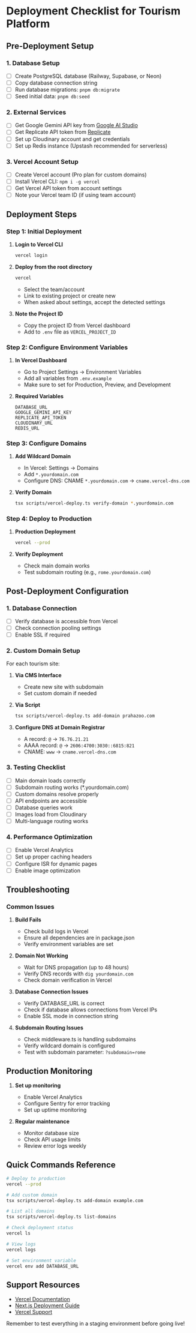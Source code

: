 # Deployment Checklist for Tourism Platform

## Pre-Deployment Setup

### 1. Database Setup
- [ ] Create PostgreSQL database (Railway, Supabase, or Neon)
- [ ] Copy database connection string
- [ ] Run database migrations: `pnpm db:migrate`
- [ ] Seed initial data: `pnpm db:seed`

### 2. External Services
- [ ] Get Google Gemini API key from [Google AI Studio](https://makersuite.google.com/app/apikey)
- [ ] Get Replicate API token from [Replicate](https://replicate.com/account/api-tokens)
- [ ] Set up Cloudinary account and get credentials
- [ ] Set up Redis instance (Upstash recommended for serverless)

### 3. Vercel Account Setup
- [ ] Create Vercel account (Pro plan for custom domains)
- [ ] Install Vercel CLI: `npm i -g vercel`
- [ ] Get Vercel API token from account settings
- [ ] Note your Vercel team ID (if using team account)

## Deployment Steps

### Step 1: Initial Deployment

1. **Login to Vercel CLI**
   ```bash
   vercel login
   ```

2. **Deploy from the root directory**
   ```bash
   vercel
   ```
   - Select the team/account
   - Link to existing project or create new
   - When asked about settings, accept the detected settings

3. **Note the Project ID**
   - Copy the project ID from Vercel dashboard
   - Add to `.env` file as `VERCEL_PROJECT_ID`

### Step 2: Configure Environment Variables

1. **In Vercel Dashboard**
   - Go to Project Settings → Environment Variables
   - Add all variables from `.env.example`
   - Make sure to set for Production, Preview, and Development

2. **Required Variables**
   ```
   DATABASE_URL
   GOOGLE_GEMINI_API_KEY
   REPLICATE_API_TOKEN
   CLOUDINARY_URL
   REDIS_URL
   ```

### Step 3: Configure Domains

1. **Add Wildcard Domain**
   - In Vercel: Settings → Domains
   - Add `*.yourdomain.com`
   - Configure DNS: CNAME `*.yourdomain.com` → `cname.vercel-dns.com`

2. **Verify Domain**
   ```bash
   tsx scripts/vercel-deploy.ts verify-domain *.yourdomain.com
   ```

### Step 4: Deploy to Production

1. **Production Deployment**
   ```bash
   vercel --prod
   ```

2. **Verify Deployment**
   - Check main domain works
   - Test subdomain routing (e.g., `rome.yourdomain.com`)

## Post-Deployment Configuration

### 1. Database Connection
- [ ] Verify database is accessible from Vercel
- [ ] Check connection pooling settings
- [ ] Enable SSL if required

### 2. Custom Domain Setup
For each tourism site:

1. **Via CMS Interface**
   - Create new site with subdomain
   - Set custom domain if needed

2. **Via Script**
   ```bash
   tsx scripts/vercel-deploy.ts add-domain prahazoo.com
   ```

3. **Configure DNS at Domain Registrar**
   - A record: `@` → `76.76.21.21`
   - AAAA record: `@` → `2606:4700:3030::6815:821`
   - CNAME: `www` → `cname.vercel-dns.com`

### 3. Testing Checklist
- [ ] Main domain loads correctly
- [ ] Subdomain routing works (*.yourdomain.com)
- [ ] Custom domains resolve properly
- [ ] API endpoints are accessible
- [ ] Database queries work
- [ ] Images load from Cloudinary
- [ ] Multi-language routing works

### 4. Performance Optimization
- [ ] Enable Vercel Analytics
- [ ] Set up proper caching headers
- [ ] Configure ISR for dynamic pages
- [ ] Enable image optimization

## Troubleshooting

### Common Issues

1. **Build Fails**
   - Check build logs in Vercel
   - Ensure all dependencies are in package.json
   - Verify environment variables are set

2. **Domain Not Working**
   - Wait for DNS propagation (up to 48 hours)
   - Verify DNS records with `dig yourdomain.com`
   - Check domain verification in Vercel

3. **Database Connection Issues**
   - Verify DATABASE_URL is correct
   - Check if database allows connections from Vercel IPs
   - Enable SSL mode in connection string

4. **Subdomain Routing Issues**
   - Check middleware.ts is handling subdomains
   - Verify wildcard domain is configured
   - Test with subdomain parameter: `?subdomain=rome`

## Production Monitoring

1. **Set up monitoring**
   - Enable Vercel Analytics
   - Configure Sentry for error tracking
   - Set up uptime monitoring

2. **Regular maintenance**
   - Monitor database size
   - Check API usage limits
   - Review error logs weekly

## Quick Commands Reference

```bash
# Deploy to production
vercel --prod

# Add custom domain
tsx scripts/vercel-deploy.ts add-domain example.com

# List all domains
tsx scripts/vercel-deploy.ts list-domains

# Check deployment status
vercel ls

# View logs
vercel logs

# Set environment variable
vercel env add DATABASE_URL
```

## Support Resources

- [Vercel Documentation](https://vercel.com/docs)
- [Next.js Deployment Guide](https://nextjs.org/docs/deployment)
- [Vercel Support](https://vercel.com/support)

Remember to test everything in a staging environment before going live!